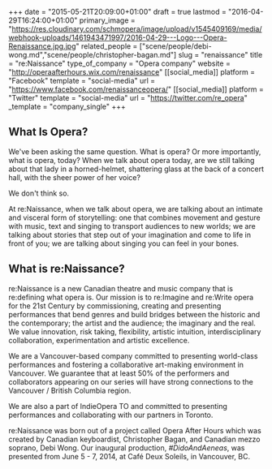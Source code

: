 +++
date = "2015-05-21T20:09:00+01:00"
draft = true
lastmod = "2016-04-29T16:24:00+01:00"
primary_image = "https://res.cloudinary.com/schmopera/image/upload/v1545409169/media/webhook-uploads/1461943471997/2016-04-29---Logo---Opera-Renaissance.jpg.jpg"
related_people = ["scene/people/debi-wong.md","scene/people/christopher-bagan.md"]
slug = "renaissance"
title = "re:Naissance"
type_of_company = "Opera company"
website = "http://operaafterhours.wix.com/renaissance"
[[social_media]]
platform = "Facebook"
template = "social-media"
url = "https://www.facebook.com/renaissanceopera/"
[[social_media]]
platform = "Twitter"
template = "social-media"
url = "https://twitter.com/re_opera"
_template = "company_single"
+++

## What Is Opera?

We've been asking the same question. What is opera? Or more importantly, what is opera, today? When we talk about opera today, are we still talking about that lady in a horned-helmet, shattering glass at the back of a concert hall, with the sheer power of her voice?   
 
We don't think so.

At re:Naissance, when we talk about opera, we are talking about an intimate and visceral form of storytelling: one that combines movement and gesture with music, text and singing to transport audiences to new worlds; we are talking about stories that step out of your imagination and come to life in front of you; we are talking about singing you can feel in your bones.

## What is re:Naissance?

re:Naissance is a new Canadian theatre and music company that is re:defining what opera is. Our mission is to re:Imagine and re:Write opera for the 21st Century by commissioning, creating and presenting performances that bend genres and build bridges between the historic and the contemporary; the artist and the audience; the imaginary and the real. We value innovation, risk taking, flexibility, artistic intuition, interdisciplinary collaboration, experimentation and artistic excellence.
 
We are a Vancouver-based company committed to presenting world-class performances and fostering a collaborative art-making environment in Vancouver. We guarantee that at least 50% of the performers and collaborators appearing on our series will have strong connections to the Vancouver / British Columbia region.
 
We are also a part of IndieOpera TO and committed to presenting performances and collaborating with our partners in Toronto.
 
re:Naissance was born out of a project called Opera After Hours which was created by Canadian keyboardist, Christopher Bagan, and Canadian mezzo soprano, Debi Wong. Our inaugural production, *#DidoAndAeneas*, was presented from June 5 - 7, 2014, at Café Deux Soleils, in Vancouver, BC.
 
 
